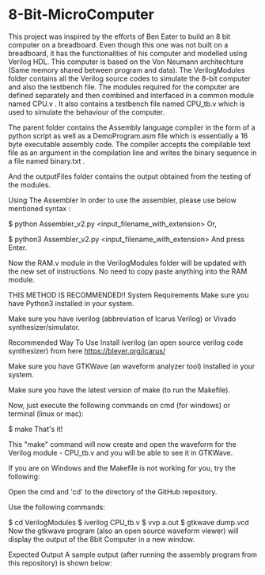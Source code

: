 # 8-Bit-MicroComputer
This project was inspired by the efforts of Ben Eater to build an 8 bit computer on a breadboard. Even though this one was not built on a breadboard, it has the functionalities of his computer and modelled using Verilog HDL.
This computer is based on the Von Neumann architechture (Same memory shared between program and data). The VerilogModules folder contains all the Verilog source codes to simulate the 8-bit computer and also the testbench file. The modules required for the computer are defined separately and then combined and interfaced in a common module named CPU.v . It also contains a testbench file named CPU_tb.v which is used to simulate the behaviour of the computer.

The parent folder contains the Assembly language compiler in the form of a python script as well as a DemoProgram.asm file which is essentially a 16 byte executable assembly code. The compiler accepts the compilable text file as an argument in the compilation line and writes the binary sequence in a file named binary.txt .

And the outputFiles folder contains the output obtained from the testing of the modules.

Using The Assembler
In order to use the assembler, please use below mentioned syntax :

$ python Assembler_v2.py <input_filename_with_extension>
Or,

$ python3 Assembler_v2.py <input_filename_with_extension>
And press Enter.

Now the RAM.v module in the VerilogModules folder will be updated with the new set of instructions. No need to copy paste anything into the RAM module.

THIS METHOD IS RECOMMENDED!!
System Requirements
Make sure you have Python3 installed in your system.

Make sure you have iverilog (abbreviation of Icarus Verilog) or Vivado synthesizer/simulator.

Recommended Way To Use
Install iverilog (an open source verilog code synthesizer) from here https://bleyer.org/icarus/

Make sure you have GTKWave (an waveform analyzer tool) installed in your system.

Make sure you have the latest version of make (to run the Makefile).

Now, just execute the following commands on cmd (for windows) or terminal (linux or mac):

$ make
That's it!

This "make" command will now create and open the waveform for the Verilog module - CPU_tb.v and you will be able to see it in GTKWave.

If you are on Windows and the Makefile is not working for you, try the following:

Open the cmd and 'cd' to the directory of the GitHub repository.

Use the following commands:

$ cd VerilogModules
$ iverilog CPU_tb.v
$ vvp a.out
$ gtkwave dump.vcd
Now the gtkwave program (also an open source waveform viewer) will display the output of the 8bit Computer in a new window.

Expected Output
A sample output (after running the assembly program from this repository) is shown below:

